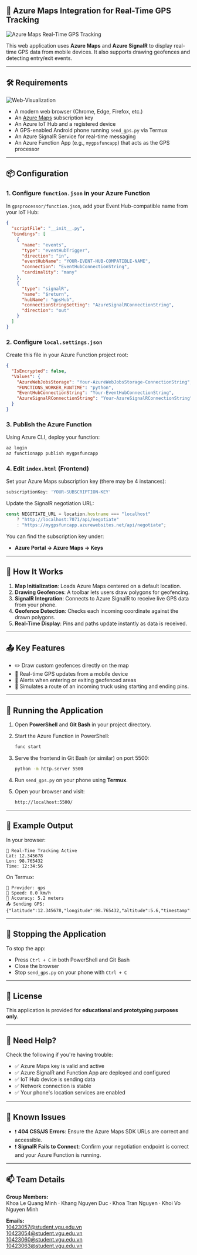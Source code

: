 ## 📍 Azure Maps Integration for Real-Time GPS Tracking

![Azure Maps Real-Time GPS Tracking](images/azure-maps-tracking.png)

This web application uses **Azure Maps** and **Azure SignalR** to display real-time GPS data from mobile devices. It also supports drawing geofences and detecting entry/exit events.

---

## 🛠️ Requirements

![Web-Visualization](images/azure-maps-tracking-2.png)

- A modern web browser (Chrome, Edge, Firefox, etc.)
- An [Azure Maps](https://learn.microsoft.com/en-us/azure/azure-maps/) subscription key
- An Azure IoT Hub and a registered device
- A GPS-enabled Android phone running `send_gps.py` via Termux
- An Azure SignalR Service for real-time messaging
- An Azure Function App (e.g., `mygpsfuncapp`) that acts as the GPS processor

---

## 📦 Configuration

### 1. Configure `function.json` in your Azure Function

In `gpsprocessor/function.json`, add your Event Hub-compatible name from your IoT Hub:

```json
{
  "scriptFile": "__init__.py",
  "bindings": [
    {
      "name": "events",
      "type": "eventHubTrigger",
      "direction": "in",
      "eventHubName": "YOUR-EVENT-HUB-COMPATIBLE-NAME",
      "connection": "EventHubConnectionString",
      "cardinality": "many"
    },
    {
      "type": "signalR",
      "name": "$return",
      "hubName": "gpsHub",
      "connectionStringSetting": "AzureSignalRConnectionString",
      "direction": "out"
    }
  ]
}
````

### 2. Configure `local.settings.json`

Create this file in your Azure Function project root:

```json
{
  "IsEncrypted": false,
  "Values": {
    "AzureWebJobsStorage": "Your-AzureWebJobsStorage-ConnectionString",
    "FUNCTIONS_WORKER_RUNTIME": "python",
    "EventHubConnectionString": "Your-EventHubConnectionString",
    "AzureSignalRConnectionString": "Your-AzureSignalRConnectionString"
  }
}
```

### 3. Publish the Azure Function

Using Azure CLI, deploy your function:

```bash
az login
az functionapp publish mygpsfuncapp
```

### 4. Edit `index.html` (Frontend)

Set your Azure Maps subscription key (there may be 4 instances):

```javascript
subscriptionKey: 'YOUR-SUBSCRIPTION-KEY'
```

Update the SignalR negotiation URL:

```javascript
const NEGOTIATE_URL = location.hostname === "localhost"
    ? "http://localhost:7071/api/negotiate"
    : "https://mygpsfuncapp.azurewebsites.net/api/negotiate";
```

You can find the subscription key under:

* **Azure Portal → Azure Maps → Keys**

---

## 📡 How It Works

1. **Map Initialization**: Loads Azure Maps centered on a default location.
2. **Drawing Geofences**: A toolbar lets users draw polygons for geofencing.
3. **SignalR Integration**: Connects to Azure SignalR to receive live GPS data from your phone.
4. **Geofence Detection**: Checks each incoming coordinate against the drawn polygons.
5. **Real-Time Display**: Pins and paths update instantly as data is received.

---

## 📤 Key Features

* ✏️ Draw custom geofences directly on the map
* 📍 Real-time GPS updates from a mobile device
* 🚨 Alerts when entering or exiting geofenced areas
* 🚚 Simulates a route of an incoming truck using starting and ending pins.

---

## 🚀 Running the Application

1. Open **PowerShell** and **Git Bash** in your project directory.
2. Start the Azure Function in PowerShell:

   ```bash
   func start
   ```
3. Serve the frontend in Git Bash (or similar) on port 5500:

   ```bash
   python -m http.server 5500
   ```
4. Run `send_gps.py` on your phone using **Termux**.
5. Open your browser and visit:

   ```
   http://localhost:5500/
   ```

---

## 🧪 Example Output

In your browser:

```
📡 Real-Time Tracking Active
Lat: 12.345678
Lon: 98.765432
Time: 12:34:56
```

On Termux:

```
📡 Provider: gps
🚦 Speed: 0.0 km/h
🎯 Accuracy: 5.2 meters
📤 Sending GPS: {"latitude":12.345678,"longitude":98.765432,"altitude":5.6,"timestamp":1715176342}
```

---

## 🛑 Stopping the Application

To stop the app:

* Press `Ctrl + C` in both PowerShell and Git Bash
* Close the browser
* Stop `send_gps.py` on your phone with `Ctrl + C`

---

## 📎 License

This application is provided for **educational and prototyping purposes only**.

---

## 🙋 Need Help?

Check the following if you're having trouble:

* ✅ Azure Maps key is valid and active
* ✅ Azure SignalR and Function App are deployed and configured
* ✅ IoT Hub device is sending data
* ✅ Network connection is stable
* ✅ Your phone's location services are enabled

---

## 📝 Known Issues

* ❗ **404 CSS/JS Errors**: Ensure the Azure Maps SDK URLs are correct and accessible.
* ❗ **SignalR Fails to Connect**: Confirm your negotiation endpoint is correct and your Azure Function is running.

---

## 📫 Team Details

**Group Members:**  
Khoa Le Quang Minh · Khang Nguyen Duc · Khoa Tran Nguyen · Khoi Vo Nguyen Minh

**Emails:**  
[10423057@student.vgu.edu.vn](mailto:10423057@student.vgu.edu.vn)  
[10423054@student.vgu.edu.vn](mailto:10423054@student.vgu.edu.vn)  
[10423060@student.vgu.edu.vn](mailto:10423060@student.vgu.edu.vn)  
[10423063@student.vgu.edu.vn](mailto:10423063@student.vgu.edu.vn)

